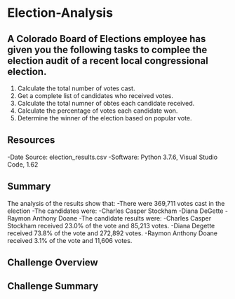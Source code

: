# Election-Analysis

## A Colorado Board of Elections employee has given you the following tasks to complee the election audit of a recent local congressional election. 

1. Calculate the total number of votes cast.
2. Get a complete list of candidates who received votes.
3. Calculate the total numner of obtes each candidate received.
4. Calculate the percentage of votes each candidate won.
5. Determine the winner of the election based on popular vote.

## Resources
-Date Source: election_results.csv
-Software: Python 3.7.6, Visual Studio Code, 1.62

## Summary
The analysis of the results show that:
-There were 369,711 votes cast in the election
-The candidates were:
  -Charles Casper Stockham
  -Diana DeGette
  -Raymon Anthony Doane
-The candidate results were:
  -Charles Casper Stockham received 23.0% of the vote and 85,213 votes.
  -Diana Degette received 73.8% of the vote and 272,892 votes.
  -Raymon Anthony Doane received 3.1% of the vote and 11,606 votes.
  
 ## Challenge Overview
 
 ## Challenge Summary
